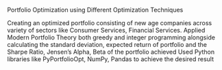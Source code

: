 Portfolio Optimization using Different Optimization Techniques

Creating an optimized portfolio consisting of new age companies across variety of sectors like Consumer Services, Financial Services.
Applied Modern Portfolio Theory both greedy and integer programming alongside calculating the standard deviation, expected return of portfolio and the Sharpe Ratio, Jensen’s Alpha, Beta of the portfolio achieved
Used Python libraries like PyPortfolioOpt, NumPy, Pandas to achieve the desired result
